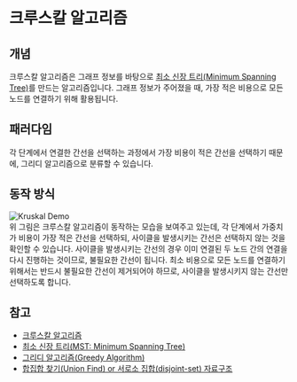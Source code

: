 # 크루스칼 알고리즘
## 개념
크루스칼 알고리즘은 그래프 정보를 바탕으로 [최소 신장 트리(Minimum Spanning Tree)](https://en.wikipedia.org/wiki/Minimum_spanning_tree)를 만드는 알고리즘입니다. 그래프 정보가 주어졌을 때, 가장 적은 비용으로 모든 노드를 연결하기 위해 활용됩니다.  

## 패러다임
각 단계에서 연결한 간선을 선택하는 과정에서 가장 비용이 적은 간선을 선택하기 때문에, 그리디 알고리즘으로 분류할 수 있습니다. 

## 동작 방식
![Kruskal Demo](https://upload.wikimedia.org/wikipedia/commons/b/bb/KruskalDemo.gif)  
위 그림은 크루스칼 알고리즘이 동작하는 모습을 보여주고 있는데, 각 단계에서 가중치가 비용이 가장 적은 간선을 선택하되, 사이클을 발생시키는 간선은 선택하지 않는 것을 확인할 수 있습니다. 사이클을 발생시키는 간선의 경우 이미 연결된 두 노드 간의 연결을 다시 진행하는 것이므로, 불필요한 간선이 됩니다. 최소 비용으로 모든 노드를 연결하기 위해서는 반드시 불필요한 간선이 제거되어야 하므로, 사이클을 발생시키지 않는 간선만 선택하도록 합니다. 

## 참고
* [크루스칼 알고리즘](https://ko.wikipedia.org/wiki/%ED%81%AC%EB%9F%AC%EC%8A%A4%EC%BB%AC_%EC%95%8C%EA%B3%A0%EB%A6%AC%EC%A6%98)
* [최소 신장 트리(MST: Minimum Spanning Tree)](https://en.wikipedia.org/wiki/Minimum_spanning_tree)
* [그리디 알고리즘(Greedy Algorithm)](https://ko.wikipedia.org/wiki/%ED%83%90%EC%9A%95_%EC%95%8C%EA%B3%A0%EB%A6%AC%EC%A6%98)
* [합집합 찾기(Union Find) or 서로소 집합(disjoint-set) 자료구조](https://github.com/jiy12345/Algorithms_And_DataStructures_In_CPlusPlus/tree/master/Data%20Structures/union%20find)
